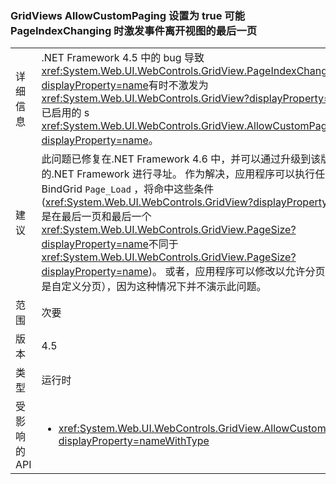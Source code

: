 ### <a name="gridviews-with-allowcustompaging-set-to-true-may-fire-the-pageindexchanging-event-when-leaving-the-final-page-of-the-view"></a>GridViews AllowCustomPaging 设置为 true 可能 PageIndexChanging 时激发事件离开视图的最后一页

|   |   |
|---|---|
|详细信息|.NET Framework 4.5 中的 bug 导致<xref:System.Web.UI.WebControls.GridView.PageIndexChanging?displayProperty=name>有时不激发为<xref:System.Web.UI.WebControls.GridView?displayProperty=name>已启用的 s <xref:System.Web.UI.WebControls.GridView.AllowCustomPaging?displayProperty=name>。|
|建议|此问题已修复在.NET Framework 4.6 中，并可以通过升级到该版本的.NET Framework 进行寻址。 作为解决，应用程序可以执行任何显式 BindGrid <code>Page_Load</code> ，将命中这些条件 (<xref:System.Web.UI.WebControls.GridView?displayProperty=name>是在最后一页和最后一个<xref:System.Web.UI.WebControls.GridView.PageSize?displayProperty=name>不同于<xref:System.Web.UI.WebControls.GridView.PageSize?displayProperty=name>)。 或者，应用程序可以修改以允许分页 （而不是自定义分页），因为这种情况下并不演示此问题。|
|范围|次要|
|版本|4.5|
|类型|运行时|
|受影响的 API|<ul><li><xref:System.Web.UI.WebControls.GridView.AllowCustomPaging?displayProperty=nameWithType></li></ul>|

